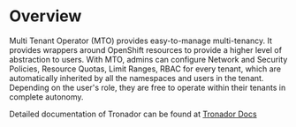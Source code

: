 # Overview

Multi Tenant Operator (MTO) provides easy-to-manage multi-tenancy. It provides wrappers around OpenShift resources to provide a higher level of abstraction to users. With MTO, admins can configure Network and Security Policies, Resource Quotas, Limit Ranges, RBAC for every tenant, which are automatically inherited by all the namespaces and users in the tenant. Depending on the user's role, they are free to operate within their tenants in complete autonomy.

Detailed documentation of Tronador can be found at [Tronador Docs](https://docs.stakater.com/tronador/)
